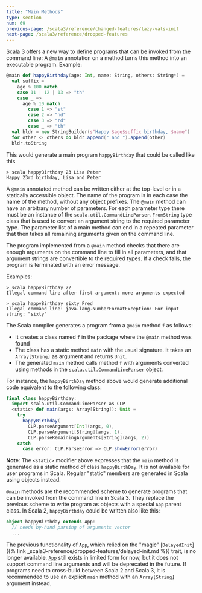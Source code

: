 ```yaml
---
title: "Main Methods"
type: section
num: 69
previous-page: /scala3/reference/changed-features/lazy-vals-init
next-page: /scala3/reference/dropped-features
---
```


Scala 3 offers a new way to define programs that can be invoked from the command line:
A `@main` annotation on a method turns this method into an executable program.
Example:

```scala
@main def happyBirthday(age: Int, name: String, others: String*) =
  val suffix =
    age % 100 match
    case 11 | 12 | 13 => "th"
    case _ =>
      age % 10 match
        case 1 => "st"
        case 2 => "nd"
        case 3 => "rd"
        case _ => "th"
  val bldr = new StringBuilder(s"Happy $age$suffix birthday, $name")
  for other <- others do bldr.append(" and ").append(other)
  bldr.toString
```

This would generate a main program `happyBirthday` that could be called like this

```
> scala happyBirthday 23 Lisa Peter
Happy 23rd birthday, Lisa and Peter
```

A `@main` annotated method can be written either at the top-level or in a statically accessible object. The name of the program is in each case the name of the method, without any object prefixes. The `@main` method can have an arbitrary number of parameters.
For each parameter type there must be an instance of the `scala.util.CommandLineParser.FromString` type class
that is used to convert an argument string to the required parameter type.
The parameter list of a main method can end in a repeated parameter that then
takes all remaining arguments given on the command line.

The program implemented from a `@main` method checks that there are enough arguments on
the command line to fill in all parameters, and that argument strings are convertible to
the required types. If a check fails, the program is terminated with an error message.

Examples:

```
> scala happyBirthday 22
Illegal command line after first argument: more arguments expected

> scala happyBirthday sixty Fred
Illegal command line: java.lang.NumberFormatException: For input string: "sixty"
```

The Scala compiler generates a program from a `@main` method `f` as follows:

 - It creates a class named `f` in the package where the `@main` method was found
 - The class has a static method `main` with the usual signature. It takes an `Array[String]`
   as argument and returns `Unit`.
 - The generated `main` method calls method `f` with arguments converted using
   methods in the [`scala.util.CommandLineParser`](https://scala-lang.org/api/3.x/scala/util/CommandLineParser$.html) object.

For instance, the `happyBirthDay` method above would generate additional code equivalent to the following class:

```scala
final class happyBirthday:
  import scala.util.CommandLineParser as CLP
  <static> def main(args: Array[String]): Unit =
    try
      happyBirthday(
        CLP.parseArgument[Int](args, 0),
        CLP.parseArgument[String](args, 1),
        CLP.parseRemainingArguments[String](args, 2))
    catch
      case error: CLP.ParseError => CLP.showError(error)
```

**Note**: The `<static>` modifier above expresses that the `main` method is generated
as a static method of class `happyBirthDay`. It is not available for user programs in Scala. Regular "static" members are generated in Scala using objects instead.

`@main` methods are the recommended scheme to generate programs that can be invoked from the command line in Scala 3. They replace the previous scheme to write program as objects with a special `App` parent class. In Scala 2, `happyBirthday` could be written also like this:

```scala
object happyBirthday extends App:
  // needs by-hand parsing of arguments vector
  ...
```

The previous functionality of `App`, which relied on the "magic" [`DelayedInit`]({% link _scala3-reference/dropped-features/delayed-init.md %}) trait, is no longer available. [`App`](https://scala-lang.org/api/3.x/scala/App.html) still exists in limited form for now, but it does not support command line arguments and will be deprecated in the future. If programs need to cross-build
between Scala 2 and Scala 3, it is recommended to use an explicit `main` method with an `Array[String]` argument instead.
